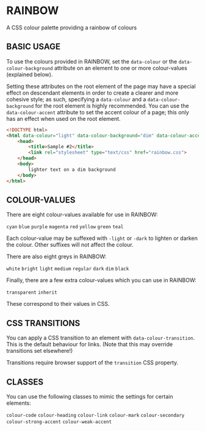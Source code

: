 #  RAINBOW  #

A CSS colour palette providing a rainbow of colours

##  BASIC USAGE  ##

To use the colours provided in RAINBOW, set the `data-colour` or the `data-colour-background` attribute on an element to one or more colour-values (explained below).

Setting these attributes on the root element of the page may have a special effect on descendant elements in order to create a clearer and more cohesive style; as such, specifying a `data-colour` and a `data-colour-background` for the root element is highly recommended. You can use the `data-colour-accent` attribute to set the accent colour of a page; this only has an effect when used on the root element.

```html
<!DOCTYPE html>
<html data-colour="light" data-colour-background="dim" data-colour-accent="red">
    <head>
        <title>Sample #2</title>
        <link rel="stylesheet" type="text/css" href="rainbow.css">
    </head>
    <body>
        lighter text on a dim background
    </body>
</html>
```

##  COLOUR-VALUES  ##

There are eight colour-values available for use in RAINBOW:

`cyan` `blue` `purple` `magenta` `red` `yellow` `green` `teal`

Each colour-value may be suffexed with `-light` or `-dark` to lighten or darken the colour. Other suffixes will not affect the colour.

There are also eight greys in RAINBOW:

`white` `bright` `light` `medium` `regular` `dark`  `dim` `black`

Finally, there are a few extra colour-values which you can use in RAINBOW:

`transparent` `inherit`

These correspond to their values in CSS.

##  CSS TRANSITIONS  ##

You can apply a CSS transition to an element with `data-colour-transition`. This is the default behaviour for links. (Note that this may override transitions set elsewhere!)

Transitions require browser support of the `transition` CSS property.

##  CLASSES  ##

You can use the following classes to mimic the settings for certain elements:

`colour-code` `colour-heading` `colour-link` `colour-mark` `colour-secondary` `colour-strong-accent` `colour-weak-accent`
